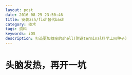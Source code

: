 ```yaml
---
layout: post
date: 2016-08-25 23:50:46
title: 安装zsh/fish替代bash
category: 技术
tags: 资料
keywords: iOS
description: 打造更加效率的shell(附送terminal科学上网种子)
---
```

# 头脑发热，再开一坑

